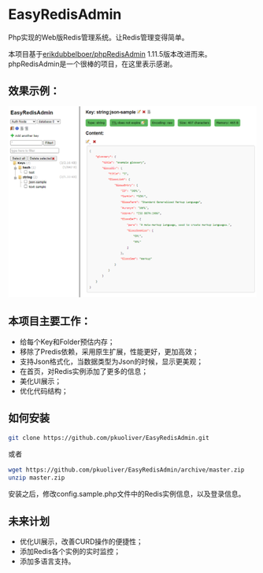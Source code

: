 # EasyRedisAdmin
Php实现的Web版Redis管理系统。让Redis管理变得简单。

本项目基于[erikdubbelboer/phpRedisAdmin](https://github.com/ErikDubbelboer/phpRedisAdmin) 1.11.5版本改进而来。phpRedisAdmin是一个很棒的项目，在这里表示感谢。

## 效果示例：
![avatar](images/demo/sample-001.png)

## 本项目主要工作：

* 给每个Key和Folder预估内存；
* 移除了Predis依赖，采用原生扩展，性能更好，更加高效；
* 支持Json格式化，当数据类型为Json的时候，显示更美观；
* 在首页，对Redis实例添加了更多的信息；
* 美化UI展示；
* 优化代码结构；

## 如何安装

~~~bash
git clone https://github.com/pkuoliver/EasyRedisAdmin.git
~~~

或者

~~~bash
wget https://github.com/pkuoliver/EasyRedisAdmin/archive/master.zip
unzip master.zip
~~~

安装之后，修改config.sample.php文件中的Redis实例信息，以及登录信息。

## 未来计划

* 优化UI展示，改善CURD操作的便捷性；
* 添加Redis各个实例的实时监控；
* 添加多语言支持。
